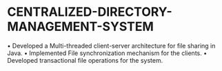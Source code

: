 # CENTRALIZED-DIRECTORY-MANAGEMENT-SYSTEM
•	Developed a Multi-threaded client-server architecture for file sharing in Java.
•	Implemented File synchronization mechanism for the clients.
•	Developed transactional file operations for the system.
